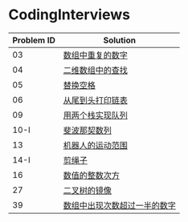 # CodingInterviews


| Problem ID | Solution |
| ---- | ---- |
| 03 | [数组中重复的数字](./03/) |
| 04 | [二维数组中的查找](./04/) |
| 05 | [替换空格](./05/) |
| 06 | [从尾到头打印链表](./06/) |
| 09 | [用两个栈实现队列](./09/) |
| 10-I | [斐波那契数列](./10-I/) |
| 13 | [机器人的运动范围](./13/) |
| 14-I | [剪绳子](./14-I/) |
| 16 | [数值的整数次方](./16/) |
| 27 | [二叉树的镜像](./27/) |
| 39 | [数组中出现次数超过一半的数字](./39/) |

